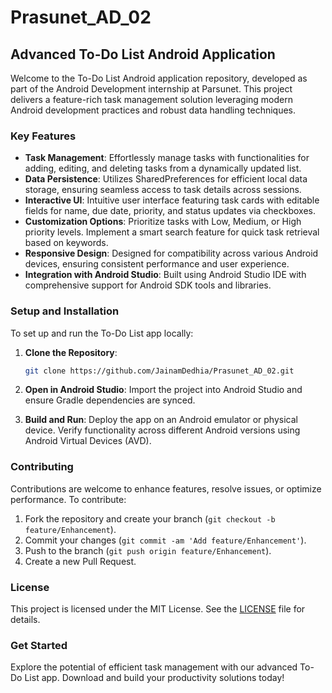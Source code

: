 # Prasunet_AD_02
## Advanced To-Do List Android Application

Welcome to the To-Do List Android application repository, developed as part of the Android Development internship at Parsunet. This project delivers a feature-rich task management solution leveraging modern Android development practices and robust data handling techniques.

### Key Features

- **Task Management**: Effortlessly manage tasks with functionalities for adding, editing, and deleting tasks from a dynamically updated list.
- **Data Persistence**: Utilizes SharedPreferences for efficient local data storage, ensuring seamless access to task details across sessions.
- **Interactive UI**: Intuitive user interface featuring task cards with editable fields for name, due date, priority, and status updates via checkboxes.
- **Customization Options**: Prioritize tasks with Low, Medium, or High priority levels. Implement a smart search feature for quick task retrieval based on keywords.
- **Responsive Design**: Designed for compatibility across various Android devices, ensuring consistent performance and user experience.
- **Integration with Android Studio**: Built using Android Studio IDE with comprehensive support for Android SDK tools and libraries.

### Setup and Installation

To set up and run the To-Do List app locally:

1. **Clone the Repository**: 
   ```bash
   git clone https://github.com/JainamDedhia/Prasunet_AD_02.git
   ```

2. **Open in Android Studio**: Import the project into Android Studio and ensure Gradle dependencies are synced.

3. **Build and Run**: Deploy the app on an Android emulator or physical device. Verify functionality across different Android versions using Android Virtual Devices (AVD).

### Contributing

Contributions are welcome to enhance features, resolve issues, or optimize performance. To contribute:

1. Fork the repository and create your branch (`git checkout -b feature/Enhancement`).
2. Commit your changes (`git commit -am 'Add feature/Enhancement'`).
3. Push to the branch (`git push origin feature/Enhancement`).
4. Create a new Pull Request.

### License

This project is licensed under the MIT License. See the [LICENSE](LICENSE) file for details.

### Get Started

Explore the potential of efficient task management with our advanced To-Do List app. Download and build your productivity solutions today!


